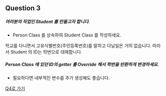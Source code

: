 ## Question 3

##### 여러분의 직업인 Student 를 만들고자 합니다.
- Person Class 를 상속하여 Student Class 를 작성하세요.

학교를 다니면서 고유식별번호(주민등록번호)를 말하고 다닐일은 거의 없습니다.
따라서 Student 의 ID는 학번으로 대체합니다.
##### Person Class 에 있던 ID의 getter 를 Override 해서 학번을 반환하게 변경하세요.
- 필요하다면 내부적인 변수를 추가 생성해도 좋습니다.

[Q4로 가기](docs/java-1/Q4.md)
